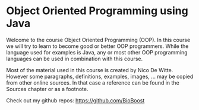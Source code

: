 # Object Oriented Programming using Java

Welcome to the course Object Oriented Programming (OOP). In this course we will try to learn to become good or better OOP programmers. While the language used for examples is Java, any or most other OOP programming languages can be used in combination with this course.

Most of the material used in this course is created by Nico De Witte. However some paragraphs, definitions, examples, images, ... may be copied from other online sources. In that case a reference can be found in the Sources chapter or as a footnote.

Check out my github repos: https://github.com/BioBoost
